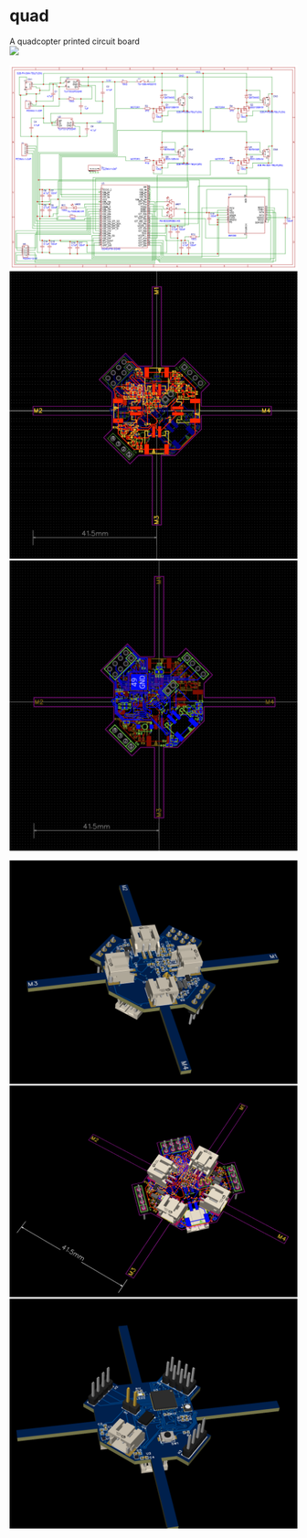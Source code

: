 # quad
A quadcopter printed circuit board  
<img src="https://github.com/user-attachments/assets/4b4a6fd8-8dff-4871-bce1-8fc047493cfa" width="500"/>

![image](https://raw.githubusercontent.com/markusheimerl/quad/1d51bd9ffb7916c3e30a2d7d16c90d5481a4a6ba/export/quad_schematic.png)  
![image](https://raw.githubusercontent.com/markusheimerl/quad/1d51bd9ffb7916c3e30a2d7d16c90d5481a4a6ba/export/quad_pcb_top.png)  
![image](https://raw.githubusercontent.com/markusheimerl/quad/1d51bd9ffb7916c3e30a2d7d16c90d5481a4a6ba/export/quad_pcb_bottom.png)  

![image](https://raw.githubusercontent.com/markusheimerl/quad/1d51bd9ffb7916c3e30a2d7d16c90d5481a4a6ba/export/quad_3d_top.png)  
![image](https://raw.githubusercontent.com/markusheimerl/quad/1d51bd9ffb7916c3e30a2d7d16c90d5481a4a6ba/export/quad_3d_internals.png)  
![image](https://raw.githubusercontent.com/markusheimerl/quad/1d51bd9ffb7916c3e30a2d7d16c90d5481a4a6ba/export/quad_3d_bottom.png)
